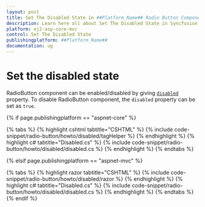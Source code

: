 ```yaml
---
layout: post
title: Set The Disabled State in ##Platform_Name## Radio Button Component
description: Learn here all about Set The Disabled State in Syncfusion ##Platform_Name## Radio Button component of Syncfusion Essential JS 2 and more.
platform: ej2-asp-core-mvc
control: Set The Disabled State
publishingplatform: ##Platform_Name##
documentation: ug
---
```



# Set the disabled state

RadioButton component can be enabled/disabled by giving [`disabled`](https://help.syncfusion.com/cr/aspnetcore-js2/Syncfusion.EJ2.Buttons.RadioButton.html#Syncfusion_EJ2_Buttons_RadioButton_Disabled) property. To disable RadioButton component,
the `disabled` property can be set as `true`.

{% if page.publishingplatform == "aspnet-core" %}

{% tabs %}
{% highlight cshtml tabtitle="CSHTML" %}
{% include code-snippet/radio-button/howto/disabled/tagHelper %}
{% endhighlight %}
{% highlight c# tabtitle="Disabled.cs" %}
{% include code-snippet/radio-button/howto/disabled/disabled.cs %}
{% endhighlight %}
{% endtabs %}

{% elsif page.publishingplatform == "aspnet-mvc" %}

{% tabs %}
{% highlight razor tabtitle="CSHTML" %}
{% include code-snippet/radio-button/howto/disabled/razor %}
{% endhighlight %}
{% highlight c# tabtitle="Disabled.cs" %}
{% include code-snippet/radio-button/howto/disabled/disabled.cs %}
{% endhighlight %}
{% endtabs %}
{% endif %}

